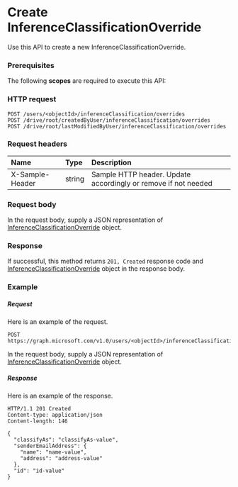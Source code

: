 # Create InferenceClassificationOverride

Use this API to create a new InferenceClassificationOverride.
### Prerequisites
The following **scopes** are required to execute this API: 
### HTTP request
<!-- { "blockType": "ignored" } -->
```http
POST /users/<objectId>/inferenceClassification/overrides
POST /drive/root/createdByUser/inferenceClassification/overrides
POST /drive/root/lastModifiedByUser/inferenceClassification/overrides

```
### Request headers
| Name       | Type | Description|
|:---------------|:--------|:----------|
| X-Sample-Header  | string  | Sample HTTP header. Update accordingly or remove if not needed|

### Request body
In the request body, supply a JSON representation of [InferenceClassificationOverride](../resources/inferenceclassificationoverride.md) object.


### Response
If successful, this method returns `201, Created` response code and [InferenceClassificationOverride](../resources/inferenceclassificationoverride.md) object in the response body.

### Example
##### Request
Here is an example of the request.
<!-- {
  "blockType": "request",
  "name": "create_inferenceclassificationoverride_from_inferenceclassification"
}-->
```http
POST https://graph.microsoft.com/v1.0/users/<objectId>/inferenceClassification
```
In the request body, supply a JSON representation of [InferenceClassificationOverride](../resources/inferenceclassificationoverride.md) object.
##### Response
Here is an example of the response.
<!-- {
  "blockType": "response",
  "truncated": false,
  "@odata.type": "microsoft.graph.inferenceclassificationoverride"
} -->
```http
HTTP/1.1 201 Created
Content-type: application/json
Content-length: 146

{
  "classifyAs": "classifyAs-value",
  "senderEmailAddress": {
    "name": "name-value",
    "address": "address-value"
  },
  "id": "id-value"
}
```

<!-- uuid: 8fcb5dbc-d5aa-4681-8e31-b001d5168d79
2015-10-25 14:57:30 UTC -->
<!-- {
  "type": "#page.annotation",
  "description": "Create InferenceClassificationOverride",
  "keywords": "",
  "section": "documentation",
  "tocPath": ""
}-->